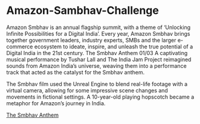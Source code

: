 # Amazon-Sambhav-Challenge
Amazon Smbhav is an annual flagship summit, with a theme of ‘Unlocking Infinite Possibilities for a Digital India’. Every year, Amazon Smbhav brings together government leaders, industry experts, SMBs and the larger e-commerce ecosystem to ideate, inspire, and unleash the true potential of a Digital India in the 21st century.
The Smbhav Anthem
01/03
A captivating musical performance by Tushar Lall and The India Jam Project reimagined sounds from Amazon India’s universe, weaving them into a performance track that acted as the catalyst for the Smbhav anthem.


The Smbhav film used the Unreal Engine to blend real-life footage with a virtual camera, allowing for some impressive scene changes and movements in fictional settings. A 10-year-old playing hopscotch became a metaphor for Amazon’s journey in India.

[The Smbhav Anthem](https://youtu.be/rzgjUaXqAqI)
